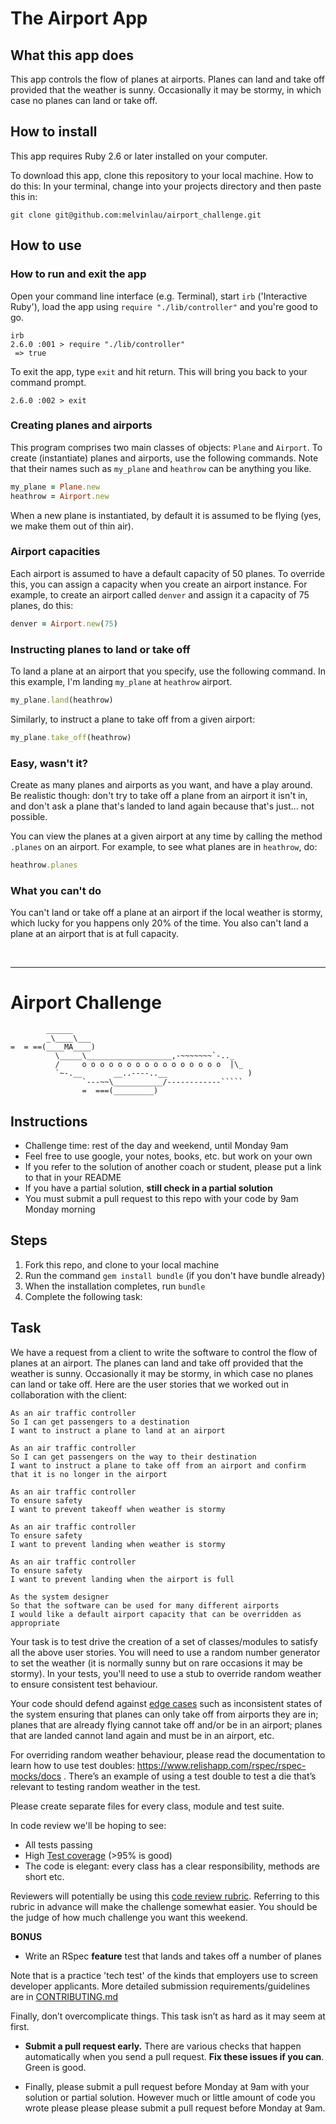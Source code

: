 # The Airport App

## What this app does

This app controls the flow of planes at airports. Planes can land and take off provided that the weather is sunny. Occasionally it may be stormy, in which case no planes can land or take off.

## How to install

This app requires Ruby 2.6 or later installed on your computer.

To download this app, clone this repository to your local machine. How to do this: In your terminal, change into your projects directory and then paste this in:

```shell
git clone git@github.com:melvinlau/airport_challenge.git
```

## How to use

### How to run and exit the app

Open your command line interface (e.g. Terminal), start `irb` ('Interactive Ruby'), load the app using `require "./lib/controller"` and you're good to go.

```shell
irb
2.6.0 :001 > require "./lib/controller"
 => true
```

To exit the app, type `exit` and hit return.  This will bring you back to your command prompt.

```shell
2.6.0 :002 > exit
```

### Creating planes and airports

This program comprises two main classes of objects: `Plane` and `Airport`. To create (instantiate) planes and airports, use the following commands. Note that their names such as `my_plane` and `heathrow` can be anything you like.

```ruby
my_plane = Plane.new
heathrow = Airport.new
```

When a new plane is instantiated, by default it is assumed to be flying (yes, we make them out of thin air).

### Airport capacities

Each airport is assumed to have a default capacity of 50 planes.  To override this, you can assign a capacity when you create an airport instance.  For example, to create an airport called `denver` and assign it a capacity of 75 planes, do this:

```ruby
denver = Airport.new(75)
```

### Instructing planes to land or take off

To land a plane at an airport that you specify, use the following command.  In this example, I'm landing `my_plane` at `heathrow` airport.

```ruby
my_plane.land(heathrow)
```

Similarly, to instruct a plane to take off from a given airport:

```ruby
my_plane.take_off(heathrow)
```

### Easy, wasn't it?

Create as many planes and airports as you want, and have a play around.  Be realistic though: don't try to take off a plane from an airport it isn't in, and don't ask a plane that's landed to land again because that's just... not possible.

You can view the planes at a given airport at any time by calling the method `.planes` on an airport. For example, to see what planes are in `heathrow`, do:

```ruby
heathrow.planes
```

### What you can't do

You can't land or take off a plane at an airport if the local weather is stormy, which lucky for you happens only 20% of the time. You also can't land a plane at an airport that is at full capacity.

&nbsp;

---

Airport Challenge
=================

```
        ______
        _\____\___
=  = ==(____MA____)
          \_____\___________________,-~~~~~~~`-.._
          /     o o o o o o o o o o o o o o o o  |\_
          `~-.__       __..----..__                  )
                `---~~\___________/------------`````
                =  ===(_________)

```

Instructions
---------

* Challenge time: rest of the day and weekend, until Monday 9am
* Feel free to use google, your notes, books, etc. but work on your own
* If you refer to the solution of another coach or student, please put a link to that in your README
* If you have a partial solution, **still check in a partial solution**
* You must submit a pull request to this repo with your code by 9am Monday morning

Steps
-------

1. Fork this repo, and clone to your local machine
2. Run the command `gem install bundle` (if you don't have bundle already)
3. When the installation completes, run `bundle`
4. Complete the following task:

Task
-----

We have a request from a client to write the software to control the flow of planes at an airport. The planes can land and take off provided that the weather is sunny. Occasionally it may be stormy, in which case no planes can land or take off.  Here are the user stories that we worked out in collaboration with the client:

```
As an air traffic controller
So I can get passengers to a destination
I want to instruct a plane to land at an airport

As an air traffic controller
So I can get passengers on the way to their destination
I want to instruct a plane to take off from an airport and confirm that it is no longer in the airport

As an air traffic controller
To ensure safety
I want to prevent takeoff when weather is stormy

As an air traffic controller
To ensure safety
I want to prevent landing when weather is stormy

As an air traffic controller
To ensure safety
I want to prevent landing when the airport is full

As the system designer
So that the software can be used for many different airports
I would like a default airport capacity that can be overridden as appropriate
```

Your task is to test drive the creation of a set of classes/modules to satisfy all the above user stories. You will need to use a random number generator to set the weather (it is normally sunny but on rare occasions it may be stormy). In your tests, you'll need to use a stub to override random weather to ensure consistent test behaviour.

Your code should defend against [edge cases](http://programmers.stackexchange.com/questions/125587/what-are-the-difference-between-an-edge-case-a-corner-case-a-base-case-and-a-b) such as inconsistent states of the system ensuring that planes can only take off from airports they are in; planes that are already flying cannot take off and/or be in an airport; planes that are landed cannot land again and must be in an airport, etc.

For overriding random weather behaviour, please read the documentation to learn how to use test doubles: https://www.relishapp.com/rspec/rspec-mocks/docs . There’s an example of using a test double to test a die that’s relevant to testing random weather in the test.

Please create separate files for every class, module and test suite.

In code review we'll be hoping to see:

* All tests passing
* High [Test coverage](https://github.com/makersacademy/course/blob/master/pills/test_coverage.md) (>95% is good)
* The code is elegant: every class has a clear responsibility, methods are short etc.

Reviewers will potentially be using this [code review rubric](docs/review.md).  Referring to this rubric in advance will make the challenge somewhat easier.  You should be the judge of how much challenge you want this weekend.

**BONUS**

* Write an RSpec **feature** test that lands and takes off a number of planes

Note that is a practice 'tech test' of the kinds that employers use to screen developer applicants.  More detailed submission requirements/guidelines are in [CONTRIBUTING.md](CONTRIBUTING.md)

Finally, don’t overcomplicate things. This task isn’t as hard as it may seem at first.

* **Submit a pull request early.**  There are various checks that happen automatically when you send a pull request.  **Fix these issues if you can**.  Green is good.

* Finally, please submit a pull request before Monday at 9am with your solution or partial solution.  However much or little amount of code you wrote please please please submit a pull request before Monday at 9am.
